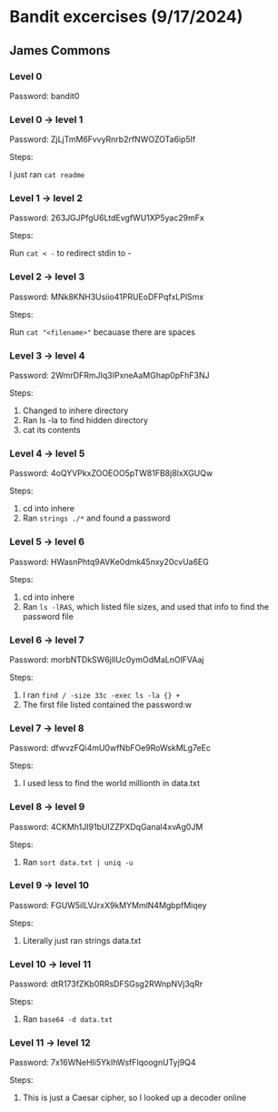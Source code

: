 # Bandit excercises (9/17/2024)

## James Commons

### Level 0
Password: bandit0

### Level 0 -> level 1

Password: ZjLjTmM6FvvyRnrb2rfNWOZOTa6ip5If

Steps:

I just ran `cat readme`

### Level 1 -> level 2

Password: 263JGJPfgU6LtdEvgfWU1XP5yac29mFx

Steps:

Run `cat < -` to redirect stdin to -

### Level 2 -> level 3

Password: MNk8KNH3Usiio41PRUEoDFPqfxLPlSmx

Steps:

Run `cat "<filename>"` becauase there are spaces

### Level 3 -> level 4

Password: 2WmrDFRmJIq3IPxneAaMGhap0pFhF3NJ

Steps:

1. Changed to inhere directory
1. Ran ls -la to find hidden directory
1. cat its contents

### Level 4 -> level 5

Password: 4oQYVPkxZOOEOO5pTW81FB8j8lxXGUQw

Steps:
1. cd into inhere
1. Ran `strings ./*` and found a password

### Level 5 -> level 6

Password: HWasnPhtq9AVKe0dmk45nxy20cvUa6EG

Steps:
1. cd into inhere
1. Ran `ls -lRAS`, which listed file sizes, and used that info
to find the password file

### Level 6 -> level 7

Password: morbNTDkSW6jIlUc0ymOdMaLnOlFVAaj

Steps:
1. I ran `find / -size 33c -exec ls -la {} +`
1. The first file listed contained the password:w

### Level 7 -> level 8

Password: dfwvzFQi4mU0wfNbFOe9RoWskMLg7eEc

Steps:
1. I used less to find the world millionth in data.txt

### Level 8 -> level 9

Password: 4CKMh1JI91bUIZZPXDqGanal4xvAg0JM

Steps:
 1. Ran `sort data.txt | uniq -u`

### Level 9 -> level 10

Password: FGUW5ilLVJrxX9kMYMmlN4MgbpfMiqey

Steps:
1. Literally just ran strings data.txt

### Level 10 -> level 11

Password: dtR173fZKb0RRsDFSGsg2RWnpNVj3qRr

Steps:

1. Ran `base64 -d data.txt`

### Level 11 -> level 12

Password: 7x16WNeHIi5YkIhWsfFIqoognUTyj9Q4

Steps:

1. This is just a Caesar cipher, so I looked up a decoder online

